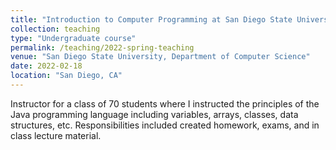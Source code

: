 ```yaml
---
title: "Introduction to Computer Programming at San Diego State University - Spring 2022"
collection: teaching
type: "Undergraduate course"
permalink: /teaching/2022-spring-teaching
venue: "San Diego State University, Department of Computer Science"
date: 2022-02-18
location: "San Diego, CA"
---
```


Instructor for a class of 70 students where I instructed the principles of the Java programming language including variables, arrays, classes, data structures, etc. 
Responsibilities included created homework, exams, and in class lecture material. 
